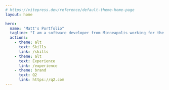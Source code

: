 ```yaml
---
# https://vitepress.dev/reference/default-theme-home-page
layout: home

hero:
  name: "Matt's Portfolio"
  tagline: "I am a software developer from Minneapolis working for the company Q2. I work on APIs that streamline the process of transferring direct deposits and automated payments between financial institutions. In this site, I describe my work experience and present personal projects."
  actions:
    - theme: alt
      text: Skills
      link: /skills
    - theme: alt
      text: Experience
      link: /experience
    - theme: brand
      text: Q2
      link: https://q2.com
---
```


